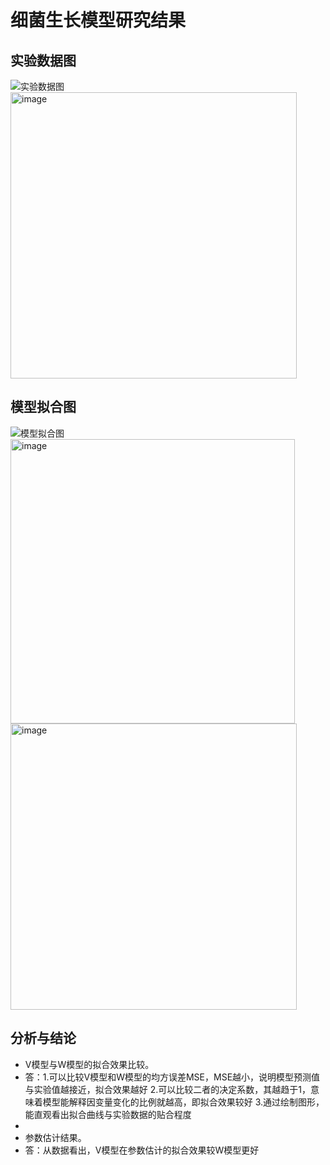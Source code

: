 # 细菌生长模型研究结果

## 实验数据图

![实验数据图](path/to/bacteria_data.png)
<img width="458" alt="image" src="https://github.com/user-attachments/assets/0dc35808-9679-46f0-8449-56ea0951d831" />



## 模型拟合图

![模型拟合图](path/to/model_fit.png)
<img width="455" alt="image" src="https://github.com/user-attachments/assets/5b05bad8-afd2-4306-97d4-8048bd08e821" />
<img width="458" alt="image" src="https://github.com/user-attachments/assets/b2238936-59f8-407a-9be1-70a034d4fafa" />

## 分析与结论

- V模型与W模型的拟合效果比较。
- 答：1.可以比较V模型和W模型的均方误差MSE，MSE越小，说明模型预测值与实验值越接近，拟合效果越好
      2.可以比较二者的决定系数，其越趋于1，意味着模型能解释因变量变化的比例就越高，即拟合效果较好
      3.通过绘制图形，能直观看出拟合曲线与实验数据的贴合程度
- 
- 参数估计结果。
- 答：从数据看出，V模型在参数估计的拟合效果较W模型更好
